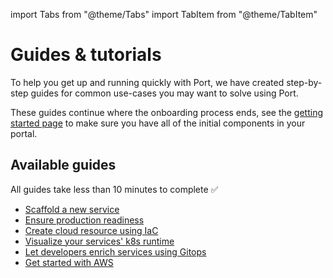 import Tabs from "@theme/Tabs"
import TabItem from "@theme/TabItem"

# Guides & tutorials

To help you get up and running quickly with Port, we have created step-by-step guides for common use-cases you may want to solve using Port.  

These guides continue where the onboarding process ends, see the [getting started page](/quickstart) to make sure you have all of the initial components in your portal.

## Available guides

All guides take less than 10 minutes to complete ✅

- [Scaffold a new service](/guides-and-tutorials/scaffold-a-new-service)
- [Ensure production readiness](/guides-and-tutorials/ensure-production-readiness)
- [Create cloud resource using IaC](/guides-and-tutorials/create-cloud-resource-using-iac)
- [Visualize your services' k8s runtime](/guides-and-tutorials/visualize-service-k8s-runtime)
- [Let developers enrich services using Gitops](/guides-and-tutorials/let-developers-enrich-services-using-gitops)
- [Get started with AWS](/guides-and-tutorials/get-started-with-aws)
